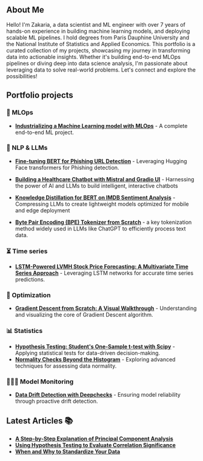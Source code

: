 <!--
<div align="center">
  <img src="https://media.giphy.com/media/M9gbBd9nbDrOTu1Mqx/giphy.gif" width="150"/>
  <h1>Data Science & MLOps Portfolio 🚀</h1>
  <p>Crafting Intelligent Solutions with Data</p>
</div>

<div align="center">
  <a href="https://www.linkedin.com/in/zakaria-j-266570108/" target="_blank">
    <img src="https://img.shields.io/badge/LinkedIn-%230077B5.svg?style=for-the-badge&logo=linkedin&logoColor=white" alt="LinkedIn Badge"/>
  </a>
  <a href="https://medium.com/@zakaria.jaadi" target="_blank">
    <img src="https://img.shields.io/badge/Medium-%2312100E.svg?style=for-the-badge&logo=medium&logoColor=white" alt="Medium Badge"/>
  </a>
  <a href="your-twitter-URL" target="_blank">
    <img src="https://img.shields.io/badge/Twitter-%231DA1F2.svg?style=for-the-badge&logo=twitter&logoColor=white" alt="Twitter Badge"/>
  </a>
</div>

<br/>
-->

<h2>About Me </h2>

<p>
  Hello! I'm Zakaria, a data scientist and ML engineer with over 7 years of hands-on experience in building machine learning models, and deploying scalable ML pipelines. I hold degrees from Paris Dauphine University and the National Institute of Statistics and Applied Economics. 
  This portfolio is a curated collection of my projects, showcasing my journey in transforming data into actionable insights. Whether it's building end-to-end MLOps pipelines or diving deep into data science analysis, I'm passionate about leveraging data to solve real-world problems. Let's connect and explore the possibilities!
</p>

<h2>Portfolio projects</h2>

<h3>🤖 MLOps</h3> 

* **[Industrializing a Machine Learning model with MLOps](https://github.com/zakariajaadi/WinePredictionMlops/blob/main/README.md)** - A complete end-to-end ML project.

<h3> 📜 NLP & LLMs </h3> 

* **[Fine-tuning BERT for Phishing URL Detection](https://github.com/zakariajaadi/data-science-portofolio/blob/main/Phishing%20Detection%20Hugging%20Face.ipynb)** - Leveraging Hugging Face transformers for Phishing detection.

* **[Building a Healthcare Chatbot with Mistral and Gradio UI](https://colab.research.google.com/github/zakariajaadi/data-science-portofolio/blob/main/mistral_7b_instruct_medical_chatbot.ipynb)** - Harnessing the power of AI and LLMs to build intelligent, interactive chatbots

* **[Knowledge Distillation for BERT on IMDB Sentiment Analysis](https://github.com/zakariajaadi/data-science-portofolio/blob/main/bert-imdb-knowledge-distillation.ipynb)** - Compressing LLMs to create lightweight models optimized for mobile and edge deployment
  
* **[Byte Pair Encoding (BPE) Tokenizer from Scratch](https://github.com/zakariajaadi/data-science-portofolio/blob/main/Byte_Pair_Encoding_Algorithm_from_scratch.ipynb)** - a key tokenization method widely used in LLMs like ChatGPT to efficiently process text data.
 
<h3> ⏳ Time series </h3>

* **[LSTM-Powered LVMH Stock Price Forecasting: A Multivariate Time Series Approach](https://github.com/zakariajaadi/data-science-portofolio/blob/main/LVMH%20stock%20price%20prediction%20with%20LSTM.ipynb)** - Leveraging LSTM networks for accurate time series predictions.

<h3>🎯 Optimization</h3>

* **[Gradient Descent from Scratch: A Visual Walkthrough](https://colab.research.google.com/github/zakariajaadi/data-science-portofolio/blob/main/Gradient%20Descent%20Algorithm.ipynb)** - Understanding and visualizing the core of Gradient Descent algorithm.

<h3>📊 Statistics</h3>

* **[Hypothesis Testing: Student's One-Sample t-test with Scipy](https://github.com/zakariajaadi/data-science-portofolio/blob/main/Student's%20t-test%20Hypothesis%20Testing%20with%20Scipy.ipynb)** - Applying statistical tests for data-driven decision-making.
* **[Normality Checks Beyond the Histogram](https://github.com/zakariajaadi/data-science-portofolio/blob/main/Normality%20Beyond%20the%20Histogram.ipynb)** - Exploring advanced techniques for assessing data normality.

<h3>🕵🏼‍♂️ Model Monitoring</h3>

* **[Data Drift Detection with Deepchecks](https://colab.research.google.com/github/zakariajaadi/data-science-portofolio/blob/main/Data%20Drift%20Detection%20With%20DeepCheck.ipynb)** - Ensuring model reliability through proactive drift detection.

<h2>Latest Articles 📚</h2>

* **[A Step-by-Step Explanation of Principal Component Analysis](https://builtin.com/data-science/step-step-explanation-principal-component-analysis)**
* **[Using Hypothesis Testing to Evaluate Correlation Significance](https://medium.com/towards-data-science/eveything-you-need-to-know-about-interpreting-correlations-2c485841c0b8)**
* **[When and Why to Standardize Your Data](https://builtin.com/data-science/when-and-why-standardize-your-data)**
